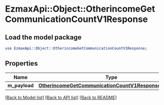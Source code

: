# EzmaxApi::Object::OtherincomeGetCommunicationCountV1Response

## Load the model package
```perl
use EzmaxApi::Object::OtherincomeGetCommunicationCountV1Response;
```

## Properties
Name | Type | Description | Notes
------------ | ------------- | ------------- | -------------
**m_payload** | [**OtherincomeGetCommunicationCountV1ResponseMPayload**](OtherincomeGetCommunicationCountV1ResponseMPayload.md) |  | 

[[Back to Model list]](../README.md#documentation-for-models) [[Back to API list]](../README.md#documentation-for-api-endpoints) [[Back to README]](../README.md)


